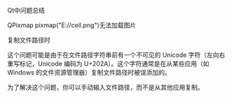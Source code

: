 Qt中问题总结

QPixmap pixmap("‪E://ceil.png")无法加载图片

复制文件路径时

这个问题可能是由于在文件路径字符串前有一个不可见的 Unicode 字符（左向右重写标记，Unicode 编码为 U+202A）。这个字符通常是在从某些应用（如 Windows 的文件资源管理器）复制文件路径时被误添加的。

为了解决这个问题，你可以手动输入文件路径，而不是从其他应用复制。
